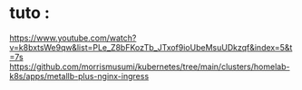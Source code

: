 # tuto : 
https://www.youtube.com/watch?v=k8bxtsWe9qw&list=PLe_Z8bFKozTb_JTxof9ioUbeMsuUDkzqf&index=5&t=7s
https://github.com/morrismusumi/kubernetes/tree/main/clusters/homelab-k8s/apps/metallb-plus-nginx-ingress


